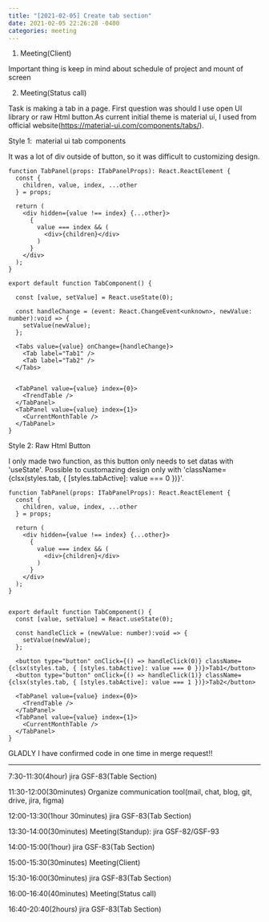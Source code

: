 ```yaml
---
title: "[2021-02-05] Create tab section"
date: 2021-02-05 22:26:28 -0400
categories: meeting
---
```


1. Meeting(Client)

Important thing is keep in mind about schedule of project and mount of screen

2. Meeting(Status call)

Task is making a tab in a page. First question was should I use open UI library or raw Html button.As current initial theme is material ui, I used from official website(https://material-ui.com/components/tabs/).


Style 1:  material ui tab components

It was a lot of div outside of button, so it was difficult to customizing design.


    function TabPanel(props: ITabPanelProps): React.ReactElement {
      const {
        children, value, index, ...other
      } = props;

      return (
        <div hidden={value !== index} {...other}>
          {
            value === index && (
              <div>{children}</div>
            )
          }
        </div>
      );
    }

    export default function TabComponent() {
    
      const [value, setValue] = React.useState(0);
      
      const handleChange = (event: React.ChangeEvent<unknown>, newValue: number):void => {
        setValue(newValue);
      };

      <Tabs value={value} onChange={handleChange}>
        <Tab label="Tab1" />
        <Tab label="Tab2" />
      </Tabs>
      
      
      <TabPanel value={value} index={0}>
        <TrendTable />
      </TabPanel>
      <TabPanel value={value} index={1}>
        <CurrentMonthTable />
      </TabPanel>
    }


Style 2: Raw Html Button

I only made two function, as this button only needs to set datas with  'useState'.
Possible to customazing design only with 'className={clsx(styles.tab, { [styles.tabActive]: value === 0 })}'.

    
    function TabPanel(props: ITabPanelProps): React.ReactElement {
      const {
        children, value, index, ...other
      } = props;

      return (
        <div hidden={value !== index} {...other}>
          {
            value === index && (
              <div>{children}</div>
            )
          }
        </div>
      );
    }


    export default function TabComponent() {
      const [value, setValue] = React.useState(0);

      const handleClick = (newValue: number):void => {
        setValue(newValue);
      };

      <button type="button" onClick={() => handleClick(0)} className={clsx(styles.tab, { [styles.tabActive]: value === 0 })}>Tab1</button>
      <button type="button" onClick={() => handleClick(1)} className={clsx(styles.tab, { [styles.tabActive]: value === 1 })}>Tab2</button>

      <TabPanel value={value} index={0}>
        <TrendTable />
      </TabPanel>
      <TabPanel value={value} index={1}>
        <CurrentMonthTable />
      </TabPanel>
    }



GLADLY I have confirmed code in one time in merge request!!


-----------------------------------------------------------


7:30-11:30(4hour) jira GSF-83(Table Section)

11:30-12:00(30minutes) Organize communication tool(mail, chat, blog, git, drive, jira, figma)

12:00-13:30(1hour 30minutes) jira GSF-83(Tab Section)

13:30-14:00(30minutes) Meeting(Standup): jira GSF-82/GSF-93

14:00-15:00(1hour) jira GSF-83(Tab Section)

15:00-15:30(30minutes) Meeting(Client)

15:30-16:00(30minutes) jira GSF-83(Tab Section)

16:00-16:40(40minutes) Meeting(Status call)

16:40-20:40(2hours) jira GSF-83(Tab Section)
